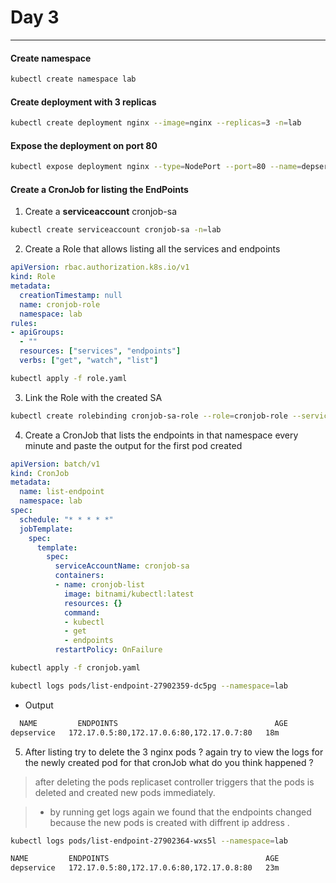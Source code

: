 # Day 3 
---
#### Create namespace 

```bash 
kubectl create namespace lab 
```

#### Create deployment with 3 replicas 
```bash
kubectl create deployment nginx --image=nginx --replicas=3 -n=lab
```
#### Expose the deployment on port 80 
```bash
kubectl expose deployment nginx --type=NodePort --port=80 --name=depservice -n=lab
```
#### Create a CronJob for listing the EndPoints

1. Create a **serviceaccount** cronjob-sa  
```bash 
kubectl create serviceaccount cronjob-sa -n=lab
```
2. Create a Role that allows listing all the services and endpoints
    
```yaml
apiVersion: rbac.authorization.k8s.io/v1
kind: Role
metadata:
  creationTimestamp: null
  name: cronjob-role
  namespace: lab
rules:
- apiGroups:
  - ""
  resources: ["services", "endpoints"]
  verbs: ["get", "watch", "list"]
```

```bash 
kubectl apply -f role.yaml
```
3. Link the Role with the created SA 
```bash 
kubectl create rolebinding cronjob-sa-role --role=cronjob-role --serviceaccount=lab:cronjob-sa --namespace=lab
```
4. Create a CronJob that lists the endpoints in that namespace every minute and paste the output for the first pod created

```yaml
apiVersion: batch/v1
kind: CronJob
metadata:
  name: list-endpoint
  namespace: lab
spec:
  schedule: "* * * * *"
  jobTemplate:
    spec:
      template:
        spec:
          serviceAccountName: cronjob-sa
          containers:
          - name: cronjob-list
            image: bitnami/kubectl:latest
            resources: {}
            command:
            - kubectl
            - get
            - endpoints
          restartPolicy: OnFailure
```
```bash
kubectl apply -f cronjob.yaml
```

```bash 
kubectl logs pods/list-endpoint-27902359-dc5pg --namespace=lab
```
- Output 
```bash
  NAME         ENDPOINTS                                   AGE
depservice   172.17.0.5:80,172.17.0.6:80,172.17.0.7:80   18m
```
5. After listing try to delete the 3 nginx pods ? again try to view the logs for the newly created pod for that cronJob what do you think happened ? 

> after deleting the pods replicaset controller triggers that the pods is deleted and created new pods immediately.

> - by running get logs again we found that the endpoints changed because the new pods is created with diffrent ip address .

```bash 
kubectl logs pods/list-endpoint-27902364-wxs5l --namespace=lab

NAME         ENDPOINTS                                   AGE
depservice   172.17.0.5:80,172.17.0.6:80,172.17.0.8:80   23m
```


